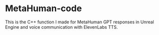# MetaHuman-code
This is the C++ function I made for MetaHuman GPT responses in Unreal Engine and voice communication with ElevenLabs TTS.
